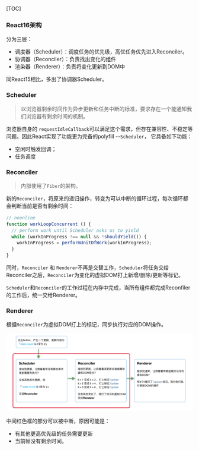 [TOC]



### React16架构

分为三层：

* 调度器（Scheduler）：调度任务的优先级，高优任务优先进入Reconciler。
* 协调器（Reconciler）：负责找出变化的组件
* 渲染器（Renderer）：负责将变化更新到DOM中

同React15相比，多出了协调器Scheduler。



### Scheduler

> 以浏览器剩余时间作为异步更新和任务中断的标准，要求存在一个能通知我们浏览器有剩余时间的机制。

浏览器自身的 `requestIdleCallback`可以满足这个需求，但存在兼容性、不稳定等问题。因此React实现了功能更为完备的polyfill --`Scheduler`， 它具备如下功能：

* 空闲时触发回调；
* 任务调度



### Reconciler

> 内部使用了`Fiber`的架构。

新的`Reconciler`，将原来的递归操作，转变为可以中断的循环过程，每次循环都会判断当前是否有剩余时间：

```js
// noonline
function workLoopConcurrent () {
  // perform work until Scheduler asks us to yield
  while (workInProgress !== null && !shouldYield()) {
    workInProgress = performUnitOfWork(workInProgress);
  }
}
```

同时，`Reconciler` 和 `Renderer`不再是交替工作，`Scheduler`将任务交给Reconciler之后，`Reconciler`为变化的虚拟DOM打上新增/删除/更新等标记。

`Scheduler`和`Reconciler`的工作过程在内存中完成，当所有组件都完成Reconfiler的工作后，统一交给Renderer。



### Renderer

根据`Reconciler`为虚拟DOM打上的标记，同步执行对应的DOM操作。

![image-20201214100926083](../../../../images/image-20201214100926083.png)

中间红色框的部分可以被中断，原因可能是：

* 有其他更高优先级的任务需要更新
* 当前帧没有剩余时间。